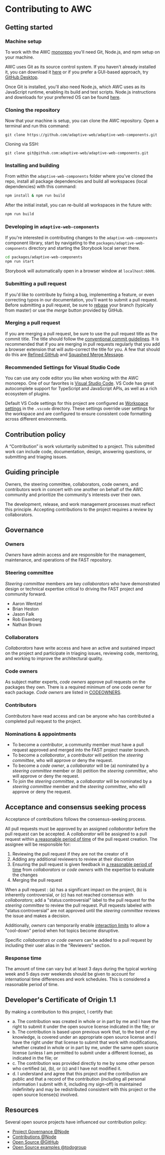 # Contributing to AWC

## Getting started

### Machine setup

To work with the AWC [monorepo](https://en.wikipedia.org/wiki/Monorepo) you'll need Git, Node.js, and npm setup on your machine.

AWC uses Git as its source control system. If you haven't already installed it, you can download it [here](https://git-scm.com/downloads) or if you prefer a GUI-based approach, try [GitHub Desktop](https://desktop.github.com/).

Once Git is installed, you'll also need Node.js, which AWC uses as its JavaScript runtime, enabling its build and test scripts. Node.js instructions and downloads for your preferred OS can be found [here](https://nodejs.org/en/).

### Cloning the repository

Now that your machine is setup, you can clone the AWC repository. Open a terminal and run this command:

```shell
git clone https://github.com/adaptive-web/adaptive-web-components.git
```
Cloning via SSH:

```shell
git clone git@github.com:adaptive-web/adaptive-web-components.git
```

### Installing and building

From within the `adaptive-web-components` folder where you've cloned the repo, install all package dependencies and build all workspaces (local dependencies) with this command:

```bash
npm install & npm run build
```

After the initial install, you can re-build all workspaces in the future with:

```bash
npm run build
```

### Developing in `adaptive-web-components`
If you're interested in contributing changes to the `adaptive-web-components` component library, start by navigating to the `packages/adaptive-web-components` directory and starting the Storybook local server there.

```bash
cd packages/adaptive-web-components
npm run start
```
Storybook will automatically open in a browser window at `localhost:6006`.

### Submitting a pull request

If you'd like to contribute by fixing a bug, implementing a feature, or even correcting typos in our documentation, you'll want to submit a pull request. Before submitting a pull request, be sure to [rebase](https://www.atlassian.com/git/tutorials/merging-vs-rebasing) your branch (typically from master) or use the *merge* button provided by GitHub.

### Merging a pull request

If you are merging a pull request, be sure to use the pull request title as the commit title. The title should follow the [conventional commit guidelines](https://www.conventionalcommits.org/). It is recommended that if you are merging in pull requests regularly that you add a browser extension that will auto-correct the title for you. A few that should do this are [Refined GitHub](https://github.com/sindresorhus/refined-github) and [Squashed Merge Message](https://github.com/zachwhaley/squashed-merge-message).

### Recommended Settings for Visual Studio Code

You can use any code editor you like when working with the AWC monorepo. One of our favorites is [Visual Studio Code](https://code.visualstudio.com/). VS Code has great autocomplete support for TypeScript and JavaScript APIs, as well as a rich ecosystem of plugins.

Default VS Code settings for this project are configured as [Workspace settings](https://code.visualstudio.com/docs/getstarted/settings) in the `.vscode` directory. These settings override user settings for the workspace and are configured to ensure consistent code formatting across different environments.

## Contribution policy

A “Contribution” is work voluntarily submitted to a project. This submitted work can include code, documentation, design, answering questions, or submitting and triaging issues.

## Guiding principle

Owners, the steering committee, collaborators, code owners, and contributors work in concert with one another on behalf of the AWC community and prioritize the community's interests over their own.

The development, release, and work management processes must reflect this principle. Accepting contributions to the project requires a review by collaborators.

## Governance

### Owners

*Owners* have admin access and are responsible for the management, maintenance, and operations of the FAST repository.

### Steering committee

*Steering committee* members are key *collaborators* who have demonstrated design or technical expertise critical to driving the FAST project and community forward.

* Aaron Wentzel
* Brian Heston
* Jason Falk
* Rob Eisenberg
* Nathan Brown

### Collaborators

*Collaborators* have write access and have an active and sustained impact on the project and participate in triaging issues, reviewing code, mentoring, and working to improve the architectural quality. 

### Code owners

As subject matter experts, *code owners* approve pull requests on the packages they own. There is a required minimum of one code owner for each package. *Code owners* are listed in [CODEOWNERS](https://github.com/adaptive-web/adaptive-web-components/blob/master/.github/CODEOWNERS).

### Contributors

*Contributors* have read access and can be anyone who has contributed a completed pull request to the project.

### Nominations & appointments

* To become a *contributor*, a community member must have a pull request approved and merged into the FAST project master branch.
* To become a *collaborator*, a *contributor* will petition the *steering committee*, who will approve or deny the request.
* To become a *code owner*, a *collaborator* will be (a) nominated by a *steering committee* member or (b) petition the *steering committee*, who will approve or deny the request.
* To join the *steering committee*, a *collaborator* will be nominated by a *steering committee* member and the *steering committee*, who will approve or deny the request.

## Acceptance and consensus seeking process

Acceptance of contributions follows the consensus-seeking process.

All pull requests must be approved by an assigned *collaborator* before the pull request can be accepted. A *collaborator* will be assigned to a pull request within [a reasonable period of time](#response-time) of the pull request creation. The assignee will be responsible for:

1. Reviewing the pull request if they are not the creator of it
2. Adding any additional reviewers to review at their discretion
3. Ensuring the pull request is given feedback in [a reasonable period of time](#response-time) from *collaborators* or *code owners* with the expertise to evaluate the changes
4. Merging the pull request

When a pull request : (a) has a significant impact on the project, (b) is inherently controversial, or (c) has not reached consensus with *collaborators*; add a "status:controversial" label to the pull request for the *steering committee* to review the pull request. Pull requests labeled with "status:controversial" are not approved until the *steering committee* reviews the issue and makes a decision.

Additionally, *owners* can temporarily enable [interaction limits](https://help.github.com/articles/limiting-interactions-with-your-repository/) to allow a "cool-down" period when hot topics become disruptive.

Specific *collaborators* or *code owners* can be added to a pull request by including their user alias in the "Reviewers" section.

### Response time

The amount of time can vary but at least 3 days during the typical working week and 5 days over weekends should be given to account for international time differences and work schedules. This is considered a reasonable period of time.

## Developer's Certificate of Origin 1.1

By making a contribution to this project, I certify that:

* a. The contribution was created in whole or in part by me and I have the right to submit it under the open source license indicated in the file; or
* b. The contribution is based upon previous work that, to the best of my knowledge, is covered under an appropriate open source license and I have the right under that license to submit that work with modifications, whether created in whole or in part by me, under the same open source license (unless I am permitted to submit under a different license), as indicated in the file; or
* c. The contribution was provided directly to me by some other person who certified (a), (b), or (c) and I have not modified it.
* d. I understand and agree that this project and the contribution are public and that a record of the contribution (including all personal information I submit with it, including my sign-off) is maintained indefinitely and may be redistributed consistent with this project or the open source license(s) involved.

## Resources

Several open source projects have influenced our contribution policy:

* [Project Governance @Node](https://nodejs.org/en/about/governance/)
* [Contributions @Node](https://github.com/nodejs/node/blob/master/CONTRIBUTING.md)
* [Open Source @GitHub](https://github.com/blog/2039-adopting-the-open-code-of-conduct)
* [Open Source examples @todogroup](https://github.com/todogroup/policies)
